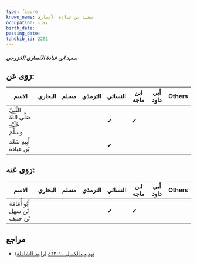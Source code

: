 ```yaml
---
type: figure
known_name: سعيد بن عبادة الأنصاري
occupation: محدث
birth_date:
passing_date:
tahdhib_id: 2281
---
```

##### سعيد ابن عبادة الأنصاري الخزرجي

## رَوَى عَن:
| الاسم                                      | البخاري | مسلم | الترمذي | النسائي | ابن ماجه | أبي داود | Others |
| ------------------------------------------ | ------- | ---- | ------- | ------- | -------- | -------- | ------ |
| النَّبِيّ صَلَّى اللَّهُ عَلَيْهِ وسَلَّمَ |         |      |         | ✔       | ✔        |          |        |
| أَبِيهِ سَعْد بْن عبادة                    |         |      |         | ✔       |          |          |        |
## رَوَى عَنه:
| الاسم                           | البخاري | مسلم | الترمذي | النسائي | ابن ماجه | أبي داود | Others |
| ------------------------------- | ------- | ---- | ------- | ------- | -------- | -------- | ------ |
| أَبُو أُمَامَة بْن سهل بْن حنيف |         |      |         | ✔       | ✔        |          |        |
## مراجع
- [تهذيب الكمال ١٠-٤٦٢](obsidian://open?vault=Tahdhib-al-Kamal&file=Figures/٢٢٨١-سعيد%20ابن%20عبادة%20الأنصاري%20الخزرجي) ([رابط الشاملة](https://shamela.ws/book/3722/5234))